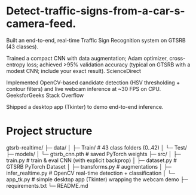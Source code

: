 # Detect-traffic-signs-from-a-car-s-camera-feed.
Built an end-to-end, real-time Traffic Sign Recognition system on GTSRB (43 classes).

Trained a compact CNN with data augmentation; Adam optimizer, cross-entropy loss; achieved >95% validation accuracy (typical on GTSRB with a modest CNN; include your exact result). 
ScienceDirect

Implemented OpenCV-based candidate detection (HSV thresholding + contour filters) and live webcam inference at ~30 FPS on CPU. 
GeeksforGeeks
Stack Overflow

Shipped a desktop app (Tkinter) to demo end-to-end inference.


# Project structure
gtsrb-realtime/
├─ data/
│  ├─ Train/            # 43 class folders (0..42)
│  └─ Test/
├─ models/
│  └─ gtsrb_cnn.pth     # saved PyTorch weights
├─ src/
│  ├─ train.py          # train & eval CNN (with explicit backprop)
│  ├─ dataset.py        # GTSRB PyTorch Dataset
│  ├─ transforms.py     # augmentations
│  ├─ infer_realtime.py # OpenCV real-time detection + classification
│  └─ app_tk.py         # simple desktop app (Tkinter) wrapping the webcam demo
├─ requirements.txt
└─ README.md
